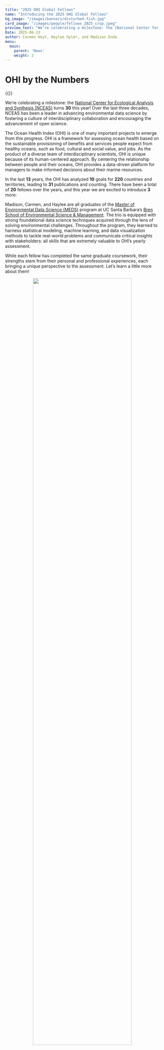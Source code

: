 ```yaml
---
title: "2025 OHI Global Fellows"
name: "Introducing the 2025 OHI Global Fellows"
bg_image: "/images/banners/disturbed-fish.jpg"
card_image: "/images/people/fellows_2025_crop.jpeg"
preview_text: "We’re celebrating a milestone: the [National Center for Ecological Analysis and Synthesis (NCEAS) turns **30** this year! Over the last three decades, NCEAS has been a leader in advancing environmental data science..."
Date: 2025-06-23
author: Carmen Hoyt, Haylee Oyler, and Madison Enda
menu:
  main:
    parent: 'News'
    weight: 2
---
```

# OHI by the Numbers

{{<newsHead>}}

We’re celebrating a milestone: the [National Center for Ecological Analysis and Synthesis (NCEAS)](https://www.nceas.ucsb.edu/) turns **30** this year! Over the last three decades, NCEAS has been a leader in advancing environmental data science by fostering a culture of interdisciplinary collaboration and encouraging the advancement of open science.  

The Ocean Health Index (OHI) is one of many important projects to emerge from this progress. OHI is a framework for assessing ocean health based on the sustainable provisioning of benefits and services people expect from healthy oceans, such as food, cultural and social value, and jobs. As the product of a diverse team of interdisciplinary scientists, OHI is unique because of its human-centered approach. By centering the relationship between people and their oceans, OHI provides a data-driven platform for managers to make informed decisions about their marine resources.

In the last **13** years, the OHI has analyzed **10** goals for **220** countries and territories, leading to **31** publications and counting. There have been a total of **20** fellows over the years, and this year we are excited to introduce **3** more: 

Madison, Carmen, and Haylee are all graduates of the [Master of Environmental Data Science (MEDS)](https://bren.ucsb.edu/masters-programs/master-environmental-data-science) program at UC Santa Barbara’s [Bren School of Environmental Science & Management](https://bren.ucsb.edu/). The trio is equipped with strong foundational data science techniques acquired through the lens of solving environmental challenges. Throughout the program, they learned to harness statistical modeling, machine learning, and data visualization methods to tackle real-world problems and communicate critical insights with stakeholders: all skills that are extremely valuable to OHI’s yearly assessment.

While each fellow has completed the same graduate coursework, their strengths stem from their personal and professional experiences, each bringing a unique perspective to the assessment. Let’s learn a little more about them!


<center>

<img src="/images/people/fellows_2025.jpg" style="width: 80%; height: 80%"/>

</center>

<br>

## Question 1

> What drew you to the Ocean Health Index, and what are you excited to learn? 

<br>

**Carmen:** 
I was drawn to the Ocean Health Index as a way to merge my past experiences with marine biology and my new technical skills. Having been on the data collection side for many years, I am eager to see how an analysis-driven approach to sustainability works and how this framework can be applied to other areas of ocean conservation. I am excited to learn about all the different data sources and what the best practices are for documenting and sharing open-source code in a clean, concise way!

**Haylee:** 
Many things drew me to OHI, but the biggest was its human-centered approach to score calculation. As a scientist interested in interdisciplinary work, OHI seemed like the perfect example of using data science skills to support solutions for communities. I’m excited to peek behind the scenes and understand the details of exactly how a score with as many sources as this is calculated. 

**Madison:** 
After participating in the MEDS program, I was so proud of our team’s capstone work, and wondered how exactly it would be used by environmental managers and researchers to help coastal communities. I realized that organizations like OHI were able to take huge amounts of valuable data like ours, and synthesize an end product that resonates with people the world over. When my professors from Bren and NCEAS mentioned the fellowship, I jumped at the chance to use my new found skills for a good cause! I feel beyond honored to be a part of such an incredible group, and can’t wait to learn more about geospatial analysis, discover new variables I can incorporate into marine ecosystem models, and to see what challenges and learning experiences await us!


## Question 2

> What is something you have found interesting and want to recommend to others?

<br>

**Haylee:** 
I couldn’t pick one thing, so I made a list of my recent ocean-adjacent things that have been bringing me joy lately. The graphic novel [Anzuelo](https://www.simonandschuster.com/books/Anzuelo/Emma-Rios/9798368809267) by Emma Rios, the album [At the Beach in Every Life](https://youtube.com/playlist?list=PLm8ILOHjnsk6zFfvMEUO7Lt5Ip6F08ZwJ&si=oYcA0c63OJV9xeyg) by Gigi Perez, and the poem [I Go Down to the Shore](https://www.goodreads.com/quotes/677855-i-go-down-to-the-shore-i-go-down-to) by Mary Oliver. 

**Madison:** 
I recently picked up a cookbook by Clarice Lam called “[Breaking Bao](https://claricelam.com/)”. It’s full of playful, lighthearted takes on classic bakes, where the chef combines flavors and ingredients predominately from east, southeast, and central Asia with baking techniques from all over the world. All of the bakes and snacks look absolutely incredible, and I can’t wait to try them out, but I also felt really inspired by Chef Lam’s story. Born in LA, raised in Hong Kong with her family, and traveling all over the world for her career, she had trouble expressing herself as she felt alienated and typecast for her looks and lifestyle. Struggling to find a place she fit in, she decided to become a chef to share her culture with others, to “make the unfamiliar familiar and approachable” while still maintaining her unique voice. I personally really resonated with her statement “if food is all connected, then people certainly must be too”, as it's the same way I feel about people all over the world and our connection to the oceans. Maybe it’s a bit silly to read so deeply into a recipe for ‘Matcha-Azuki Mont Blanc’, but I highly recommend letting yourself get a bit silly with this book, and enjoy this delicious and goofy love letter to global cuisine!


## Question 3

> What is something people wouldn’t know about you from your professional profile?

<br>

**Carmen:**
Most people don’t know that I love vintage cars and film cameras! My latest obsession is documenting all the old cars around my neighborhood here in Santa Barbara with a Minolta X-370. My favorite cars to spot are Toyota Land Cruisers and any iteration of the Volkswagen bus!

**Haylee:** 
I’m a big journaler! I have over a dozen journals from the past 8 years and they’re some of my most treasured possessions. The content varies wildly, but my favorite entries are from fun adventures with friends. I always record more details than I can remember, and it’s a pleasant surprise to relive those moments that had escaped my memory. 

**Madison:** 
I am a pretty avid Dungeons & Dragons player, and have been in the same campaign for about 5 years now! I’ve always really enjoyed story telling, and in my free time I love writing novels and short stories, but building a story with a bunch of your friends is a special kind of magic lol! We all enjoy having a day set aside where we get to relax, be creative, and have fun as a group. Incidentally, I’ve got a pretty big dice collection going, and I love showing it off any chance I get. If you're in the market for cute dice, I recommend Fennek & Finch! They’re a small business with affordable options and really unique designs, especially the gemstone ones! [Check them out here!](https://fennekandfinch.com/) 


## Question 4

>If you could have one superpower, what would it be?

<br>

**Carmen:** 
If you hadn’t already guessed, I would pick the ability to breath underwater! Then I could spend endless amounts of time exploring the reefs surrounding my favorite islands or the kelp forests here on the California coast.

**Haylee:**
Teleportation. I love to travel and it would be so cool to be able to visit new places without the hassle and cost of transportation. 

**Madison:** 
I’ve always wanted to have healing magic, like a Paladin or Cleric in Dungeons & Dragons! It would be incredible to wave my hand and restore an entire reef that had been bleached, a coastline that’s eroded away, or people that have been hurt. It would definitely make restoration projects a lot easier lol.
